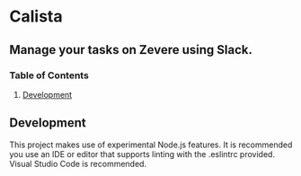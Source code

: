 # Calista
## Manage your tasks on Zevere using Slack.

### Table of Contents
1. [Development](#development)

## Development
This project makes use of experimental Node.js features. It is recommended you use an IDE or editor that supports linting with the .eslintrc provided. Visual Studio Code is recommended.